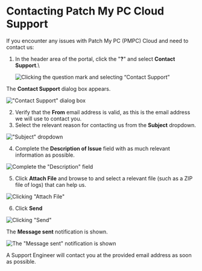 # Contacting Patch My PC Cloud Support

If you encounter any issues with Patch My PC (PMPC) Cloud and need to contact us:

1.  In the header area of the portal, click the "**?**" and select **Contact Support**.\


    ![Clicking the question mark and selecting “Contact Support”](/_images/image-(766).png "Clicking the question mark and selecting “Contact Support”")



The **Contact Support** dialog box appears.

![&#x22;Contact Support&#x22; dialog box](/_images/image-(104).png "&#x22;Contact Support&#x22; dialog box")

2. Verify that the **From** email address is valid, as this is the email address we will use to contact you.
3. Select the relevant reason for contacting us from the **Subject** dropdown.

![&#x22;Subject&#x22; dropdown](/_images/image-(2565).png "&#x22;Subject&#x22; dropdown")

4. Complete the **Description of Issue** field with as much relevant information as possible.

![Complete the &#x22;Description&#x22; field](/_images/image-(106).png "Complete the &#x22;Description&#x22; field")

5. Click **Attach File** and browse to and select a relevant file (such as a ZIP file of logs) that can help us.

![Clicking &#x22;Attach File&#x22;](/_images/image-(107).png "Clicking &#x22;Attach File&#x22;")

6. Click **Send**

![Clicking &#x22;Send&#x22;](/_images/image-(109).png "Clicking &#x22;Send&#x22;")

The **Message sent** notification is shown.

![The &#x22;Message sent&#x22; notification is shown](/_images/image-(110).png "The &#x22;Message sent&#x22; notification is shown")

A Support Engineer will contact you at the provided email address as soon as possible.